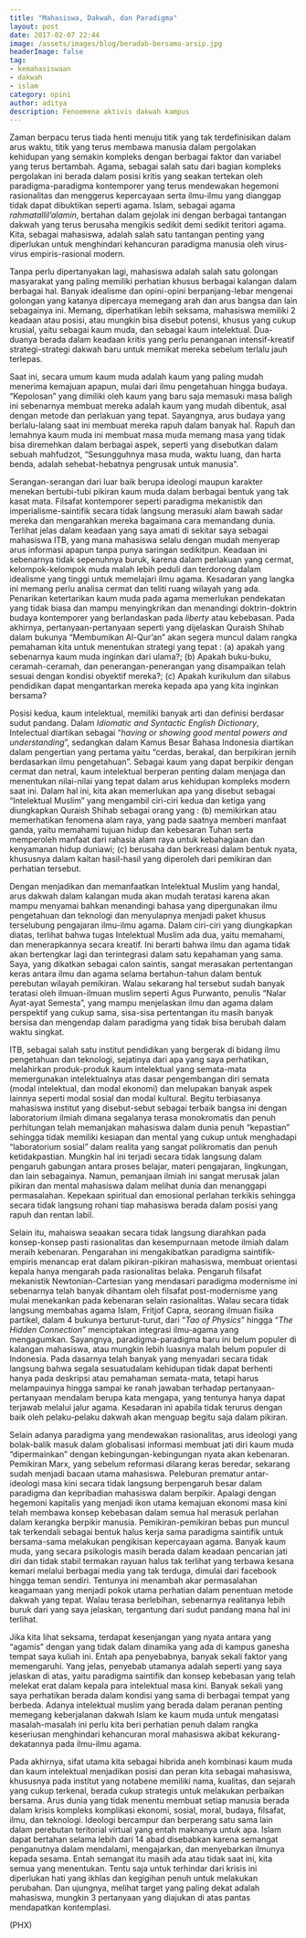 ```yaml
---
title: "Mahasiswa, Dakwah, dan Paradigma"
layout: post
date: 2017-02-07 22:44
image: /assets/images/blog/beradab-bersama-arsip.jpg
headerImage: false
tag:
- kemahasiswaan
- dakwah
- islam
category: opini
author: aditya
description: Fenoemena aktivis dakwah kampus
---
```


Zaman berpacu terus tiada henti menuju titik yang tak terdefinisikan dalam arus waktu, titik yang terus membawa manusia dalam pergolakan kehidupan yang semakin kompleks dengan berbagai faktor dan variabel yang terus bertambah. Agama, sebagai salah satu dari bagian kompleks pergolakan ini berada dalam posisi kritis yang seakan tertekan oleh paradigma-paradigma kontemporer yang terus mendewakan hegemoni rasionalitas dan menggerus kepercayaan serta ilmu-ilmu yang dianggap tidak dapat dibuktikan seperti agama. Islam, sebagai agama _rahmatallil’alamin_, bertahan dalam gejolak ini dengan berbagai tantangan dakwah yang terus berusaha mengikis sedikit demi sedikit teritori agama. Kita, sebagai mahasiswa, adalah salah satu tantangan penting yang diperlukan untuk menghindari kehancuran paradigma manusia oleh virus-virus empiris-rasional modern.

Tanpa perlu dipertanyakan lagi, mahasiswa adalah salah satu golongan masyarakat yang paling memiliki perhatian khusus berbagai kalangan dalam berbagai hal. Banyak idealisme dan opini-opini berpanjang-lebar mengenai golongan yang katanya dipercaya memegang arah dan arus bangsa dan lain sebagainya ini. Memang, diperhatikan lebih seksama, mahasiswa memiliki 2 keadaan atau posisi, atau mungkin bisa disebut potensi, khusus yang cukup krusial, yaitu sebagai kaum muda, dan sebagai kaum intelektual. Dua-duanya berada dalam keadaan kritis yang perlu penanganan intensif-kreatif strategi-strategi dakwah baru untuk memikat mereka sebelum terlalu jauh terlepas.

Saat ini, secara umum kaum muda adalah kaum yang paling mudah menerima kemajuan apapun, mulai dari ilmu pengetahuan hingga budaya. “Kepolosan” yang dimiliki oleh kaum yang baru saja memasuki masa baligh ini sebenarnya membuat mereka adalah kaum yang mudah dibentuk, asal dengan metode dan perlakuan yang tepat. Sayangnya, arus budaya yang berlalu-lalang saat ini membuat mereka rapuh dalam banyak hal. Rapuh dan lemahnya kaum muda ini membuat masa muda memang masa yang tidak bisa diremehkan dalam berbagai aspek, seperti yang disebutkan dalam sebuah mahfudzot,  “Sesungguhnya masa muda, waktu luang, dan harta benda, adalah sehebat-hebatnya pengrusak untuk manusia”.

Serangan-serangan dari luar baik berupa ideologi maupun karakter menekan bertubi-tubi pikiran kaum muda dalam berbagai bentuk yang tak kasat mata. Filsafat kontemporer seperti paradigma mekanistik dan imperialisme-saintifik secara tidak langsung merasuki alam bawah sadar mereka dan mengarahkan mereka bagaimana cara memandang dunia. Terlihat jelas dalam keadaan yang saya amati di sekitar saya sebagai mahasiswa ITB, yang mana mahasiswa selalu dengan mudah menyerap arus informasi apapun tanpa punya saringan sedikitpun. Keadaan ini sebenarnya tidak sepenuhnya buruk, karena dalam perlakuan yang cermat, kelompok-kelompok muda malah lebih peduli dan terdorong dalam idealisme yang tinggi untuk memelajari ilmu agama. Kesadaran yang langka ini memang perlu analisa cermat dan teliti ruang wilayah yang ada. Penarikan ketertarikan kaum muda pada agama memerlukan pendekatan yang tidak biasa dan mampu menyingkrikan dan menandingi doktrin-doktrin budaya kontemporer yang berlandaskan pada _liberty_ atau kebebasan. Pada akhirnya, pertanyaan-pertanyaan seperti yang dijelaskan Quraish Shihab dalam bukunya “Membumikan Al-Qur’an” akan segera muncul dalam rangka pemahaman kita untuk menentukan strategi yang tepat : (a) apakah yang sebenarnya kaum muda inginkan dari ulama?; (b) Apakah buku-buku, ceramah-ceramah, dan penerangan-penerangan yang disampaikan telah sesuai dengan kondisi obyektif mereka?; (c) Apakah kurikulum dan silabus pendidikan dapat mengantarkan mereka kepada apa yang kita inginkan bersama?

Posisi kedua, kaum intelektual, memiliki banyak arti dan definisi berdasar sudut pandang. Dalam _Idiomatic and Syntactic English Dictionary_, Intelectual diartikan sebagai “_having or showing good mental powers and understanding_”, sedangkan dalam Kamus Besar Bahasa Indonesia diartikan dalam pengertian yang pertama yaitu “cerdas, berakal, dan berpikiran jernih berdasarkan ilmu pengetahuan”. Sebagai kaum yang dapat berpikir dengan cermat dan netral, kaum intelektual berperan penting dalam menjaga dan menentukan nilai-nilai yang tepat dalam arus kehidupan kompleks modern saat ini. Dalam hal ini, kita akan memerlukan apa yang disebut sebagai “Intelektual Muslim” yang mengambil ciri-ciri kedua dan ketiga yang diungkapkan Quraish Shihab sebagai orang yang : (b) memikirkan atau memerhatikan fenomena alam raya, yang pada saatnya memberi manfaat ganda, yaitu memahami tujuan hidup dan kebesaran Tuhan serta memperoleh manfaat dari rahasia alam raya untuk kebahagiaan dan kenyamanan hidup duniawi; (c) berusaha dan berkreasi dalam bentuk nyata, khususnya dalam kaitan hasil-hasil yang diperoleh dari pemikiran dan perhatian tersebut.

Dengan menjadikan dan memanfaatkan Intelektual Muslim yang handal, arus dakwah dalam kalangan muda akan mudah teratasi karena akan mampu menyamai bahkan menandingi bahasa yang dipergunakan ilmu pengetahuan dan teknologi dan menyulapnya menjadi paket khusus terselubung pengajaran ilmu-ilmu agama. Dalam ciri-ciri yang diungkapkan diatas, terlihat bahwa tugas Intelektual Muslim ada dua, yaitu memahami, dan menerapkannya secara kreatif. Ini berarti bahwa ilmu dan agama tidak akan bertengkar lagi dan terintegrasi dalam satu kepahaman yang sama. Saya, yang dikatkan sebagai calon saintis, sangat merasakan pertentangan keras antara ilmu dan agama selama bertahun-tahun dalam bentuk perebutan wilayah pemikiran. Walau sekarang hal tersebut sudah banyak teratasi oleh ilmuan-ilmuan muslim seperti Agus Purwanto, penulis “Nalar Ayat-ayat Semesta”, yang mampu menjelaskan ilmu dan agama dalam perspektif yang cukup sama, sisa-sisa pertentangan itu masih banyak bersisa dan mengendap dalam paradigma yang tidak bisa berubah dalam waktu singkat.

ITB, sebagai salah satu institut pendidikan yang bergerak di bidang ilmu pengetahuan dan teknologi, sejatinya dari apa yang saya perhatikan, melahirkan produk-produk kaum intelektual yang semata-mata memergunakan intelektualnya atas dasar pengembangan diri semata (modal intelektual, dan modal ekonomi) dan melupakan banyak aspek lainnya seperti modal sosial dan modal kultural. Begitu terbiasanya mahasiswa institut yang disebut-sebut sebagai terbaik bangsa ini dengan laboratorium ilmiah dimana segalanya terasa monokromatis dan penuh perhitungan telah memanjakan mahasiswa dalam dunia penuh “kepastian” sehingga tidak memiliki kesiapan dan mental yang cukup untuk menghadapi “laboratorium sosial” dalam realita yang sangat polikromatis dan penuh ketidakpastian. Mungkin hal ini terjadi secara tidak langsung dalam pengaruh gabungan antara proses belajar, materi pengajaran, lingkungan, dan lain sebagainya. Namun, pemanjaan ilmiah ini sangat merusak jalan pikiran dan mental mahasiswa dalam melihat dunia dan menanggapi permasalahan. Kepekaan spiritual dan emosional perlahan terkikis sehingga secara tidak langsung rohani tiap mahasiswa berada dalam posisi yang rapuh dan rentan labil.

Selain itu, mahaiswa seaakan secara tidak langsung diarahkan pada konsep-konsep pasti rasionalitas dan kesempurnaan metode ilmiah dalam meraih kebenaran. Pengarahan ini mengakibatkan paradigma saintifik-empiris menancap erat dalam pikiran-pikiran mahasiswa, membuat orientasi kepala hanya mengarah pada rasionalitas belaka. Pengaruh filsafat mekanistik Newtonian-Cartesian yang mendasari paradigma modernisme ini sebenarnya telah banyak dihantam oleh filsafat post-modernisme yang mulai menekankan pada kebenaran selain rasionalitas. Walau secara tidak langsung membahas agama Islam, Fritjof Capra, seorang ilmuan fisika partikel, dalam 4 bukunya berturut-turut, dari “_Tao of Physics_” hingga “_The Hidden Connection_” menciptakan integrasi ilmu-agama yang mengagumkan. Sayangnya, paradigma-paradigma baru ini belum populer di kalangan mahasiswa, atau mungkin lebih luasnya malah belum populer di Indonesia. Pada dasarnya telah banyak yang menyadari secara tidak langsung bahwa segala sesuatudalam kehidupan tidak dapat berhenti hanya pada deskripsi atau pemahaman semata-mata, tetapi harus melampauinya hingga sampai ke ranah jawaban terhadap pertanyaan-pertanyaan mendalam berupa kata mengapa, yang tentunya hanya dapat terjawab melalui jalur agama. Kesadaran ini apabila tidak terurus dengan baik oleh pelaku-pelaku dakwah akan menguap begitu saja dalam pikiran.

Selain adanya paradigma yang mendewakan rasionalitas, arus ideologi yang bolak-balik masuk dalam globalisasi informasi membuat jati diri kaum muda “dipermainkan” dengan kebingungan-kebingungan nyata akan kebenaran. Pemikiran Marx, yang sebelum reformasi dilarang keras beredar, sekarang sudah menjadi bacaan utama mahasiswa. Peleburan prematur antar-ideologi masa kini secara tidak langsung berpengaruh besar dalam paradigma dan kepribadian mahasiswa dalam berpikir. Apalagi dengan hegemoni kapitalis yang menjadi ikon utama kemajuan ekonomi masa kini telah membawa konsep kebebasan dalam semua hal merasuk perlahan dalam kerangka berpikir manusia. Pemikiran-pemikiran bebas pun muncul tak terkendali sebagai bentuk halus kerja sama paradigma saintifik untuk bersama-sama melakukan pengikisan kepercayaan agama. Banyak kaum muda, yang secara psikologis masih berada dalam keadaan pencarian jati diri dan tidak stabil termakan rayuan halus tak terlihat yang terbawa kesana kemari melalui berbagai media yang tak terduga, dimulai dari facebook hingga teman sendiri. Tentunya ini menambah akar permasalahan keagamaan yang menjadi pokok utama perhatian dalam penentuan metode dakwah yang tepat. Walau terasa berlebihan, sebenarnya realitanya lebih buruk dari yang saya jelaskan, tergantung dari sudut pandang mana hal ini terlihat.

Jika kita lihat seksama, terdapat kesenjangan yang nyata antara yang “agamis” dengan yang tidak dalam dinamika yang ada di kampus ganesha tempat saya kuliah ini. Entah apa penyebabnya, banyak sekali faktor yang memengaruhi. Yang jelas, penyebab utamanya adalah seperti yang saya jelaskan di atas, yaitu paradigma saintifik dan konsep kebebasan yang telah melekat erat dalam kepala para intelektual masa kini. Banyak sekali yang saya perhatikan berada dalam kondisi yang sama di berbagai tempat yang berbeda. Adanya intelektual muslim yang berada dalam peranan penting memegang keberjalanan dakwah Islam ke kaum muda untuk mengatasi masalah-masalah ini perlu kita beri perhatian penuh dalam rangka keseriusan menghindari kehancuran moral mahasiswa akibat kekurang-dekatannya pada ilmu-ilmu agama.

Pada akhirnya, sifat utama kita sebagai hibrida aneh kombinasi kaum muda dan kaum intelektual menjadikan posisi dan peran kita sebagai mahasiswa, khususnya pada institut yang notabene memiliki nama, kualitas, dan sejarah yang cukup terkenal, berada cukup strategis untuk melakukan perbaikan bersama. Arus dunia yang tidak menentu membuat setiap manusia berada dalam krisis kompleks komplikasi ekonomi, sosial, moral, budaya, filsafat, ilmu, dan teknologi. Ideologi bercampur dan berperang satu sama lain dalam perebutan teritorial virtual yang entah maknanya untuk apa. Islam dapat bertahan selama lebih dari 14 abad disebabkan karena semangat penganutnya dalam mendalami, mengajarkan, dan menyebarkan ilmunya kepada sesama. Entah semangat itu masih ada atau tidak saat ini, kita semua yang menentukan. Tentu saja untuk terhindar dari krisis ini diperlukan hati yang ikhlas dan kegigihan penuh untuk melakukan perubahan. Dan ujungnya, melihat target yang paling dekat adalah mahasiswa, mungkin 3 pertanyaan yang diajukan di atas pantas mendapatkan kontemplasi.

(PHX)